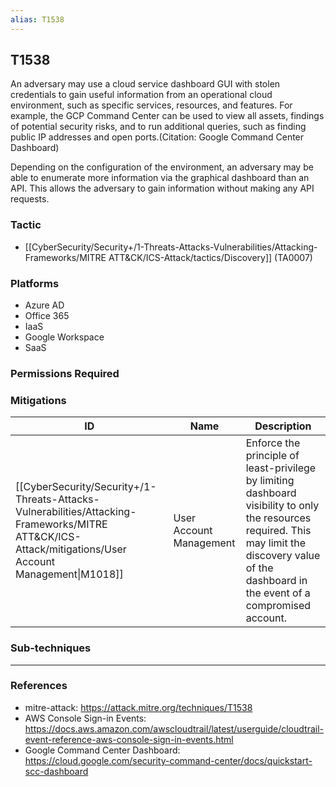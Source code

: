 ```yaml
---
alias: T1538
---
```


## T1538

An adversary may use a cloud service dashboard GUI with stolen credentials to gain useful information from an operational cloud environment, such as specific services, resources, and features. For example, the GCP Command Center can be used to view all assets, findings of potential security risks, and to run additional queries, such as finding public IP addresses and open ports.(Citation: Google Command Center Dashboard)

Depending on the configuration of the environment, an adversary may be able to enumerate more information via the graphical dashboard than an API. This allows the adversary to gain information without making any API requests.


### Tactic
- [[CyberSecurity/Security+/1-Threats-Attacks-Vulnerabilities/Attacking-Frameworks/MITRE ATT&CK/ICS-Attack/tactics/Discovery]] (TA0007)

### Platforms
- Azure AD
- Office 365
- IaaS
- Google Workspace
- SaaS

### Permissions Required

### Mitigations

| ID | Name | Description |
| --- | --- | --- |
| [[CyberSecurity/Security+/1-Threats-Attacks-Vulnerabilities/Attacking-Frameworks/MITRE ATT&CK/ICS-Attack/mitigations/User Account Management\|M1018]] | User Account Management | Enforce the principle of least-privilege by limiting dashboard visibility to only the resources required. This may limit the discovery value of the dashboard in the event of a compromised account. |

### Sub-techniques


---
### References

- mitre-attack: https://attack.mitre.org/techniques/T1538
- AWS Console Sign-in Events: https://docs.aws.amazon.com/awscloudtrail/latest/userguide/cloudtrail-event-reference-aws-console-sign-in-events.html
- Google Command Center Dashboard: https://cloud.google.com/security-command-center/docs/quickstart-scc-dashboard
